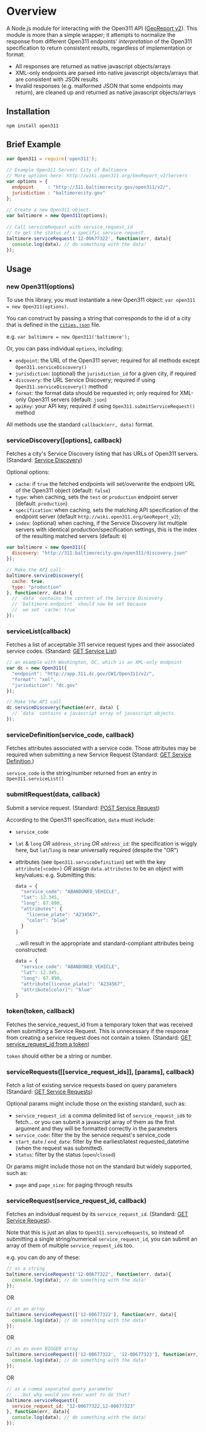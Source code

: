 # Overview

A Node.js module for interacting with the Open311 API ([GeoReport v2](http://wiki.open311.org/GeoReport_v2)). This module is more than a simple wrapper; it attempts to normalize the response from different Open311 endpoints' _interpretation_ of the Open311 specification to return consistent results, regardless of implementation or format:

- All responses are returned as native javascript objects/arrays
- XML-only endpoints are parsed into native javascript objects/arrays that are consistent with JSON results
- Invalid responses (e.g. malformed JSON that some endpoints may return), are cleaned up and returned as native javascript objects/arrays

## Installation

`npm install open311`

## Brief Example

```javascript
var Open311 = require('open311');
	
// Example Open311 Server: City of Baltimore 
// More options here: http://wiki.open311.org/GeoReport_v2/Servers
var options = {
  endpoint     : "http://311.baltimorecity.gov/open311/v2/",
  jurisdiction : "baltimorecity.gov"
};
	
// Create a new Open311 object.
var baltimore = new Open311(options);
	
// Call serviceRequest with service_request_id
// to get the status of a specific service request.
baltimore.serviceRequest('12-00677322', function(err, data){ 
  console.log(data); // do something with the data!
});
```

## Usage

### new Open311(options)

To use this library, you must instantiate a new Open311 object: `var open311 = new Open311(options)`. 

You can construct by passing a string that corresponds to the id of a city that is defined in the [`cities.json`](https://github.com/codeforamerica/node-open311/blob/master/cities.json) file. 

e.g. `var baltimore = new Open311('baltimore');`

Or, you can pass individual `options`, including:

- `endpoint`: the URL of the Open311 server; required for all methods except `Open311.serviceDiscovery()`
- `jurisdiction`: (optional) the `jurisdiction_id` for a given city, if required
- `discovery`: the URL Service Discovery; required if using `Open311.serviceDiscovery()` method
- `format`: the format data should be requested in; only required for XML-only Open311 servers (default: `json`)
- `apiKey`: your API key; required if using `Open311.submitServiceRequest()` method

All methods use the standard `callback(err, data)` format.

### serviceDiscovery([options], callback)

Fetches a city's Service Discovery listing that has URLs of Open311 servers. (Standard: [Service Discovery](http://wiki.open311.org/Service_Discovery))

Optional options:

- `cache`: if `true` the fetched endpoints will set/overwrite the endpoint URL of the Open311 object (default: `false`)
- `type`: when caching, sets the `test` or `production` endpoint server (default: `production`)
- `specification`: when caching, sets the matching API specification of the endpoint server (default `http://wiki.open311.org/GeoReport_v2`);
- `index`: (optional) when caching, if the Service Discovery list multiple servers with identical production/specification settings, this is the index of the resulting matched servers (default: `0`)

```javascript
var baltimore = new Open311({
  discovery: "http://311.baltimorecity.gov/open311/discovery.json"
});

// Make the API call
baltimore.serviceDiscovery({
  cache: true,
  type: "production"
}, function(err, data) {
  // `data` contains the content of the Service Discovery
  // `baltimore.endpoint` should now be set because 
  //  we set `cache: true`
});
```


### serviceList(callback)

Fetches a list of acceptable 311 service request types and their associated service codes. (Standard: [GET Service List](http://wiki.open311.org/GeoReport_v2#GET_Service_List))

```javascript
// an example with Washington, DC, which is an XML-only endpoint
var dc = new Open311({
  "endpoint": "http://app.311.dc.gov/CWI/Open311/v2/",
  "format": "xml",
  "jurisdiction": "dc.gov"
});

// Make the API call
dc.serviceDiscovery(function(err, data) {
  // `data` contains a javascript array of javascript objects
});
```

### serviceDefinition(service_code, callback)

Fetches attributes associated with a service code. Those attributes may be required when submitting a new Service Request (Standard: [GET Service Definition
](http://wiki.open311.org/GeoReport_v2#GET_Service_Definition))

`service_code` is the string/number returned from an entry in `Open311.serviceList()`

### submitRequest(data, callback)

Submit a service request. (Standard: [POST Service Request](http://wiki.open311.org/GeoReport_v2#POST_Service_Request))

According to the Open311 specification, `data` must include:

- `service_code`
- `lat` & `long` _OR_ `address_string` _OR_ `address_id`: the specification is wiggly here, but `lat`/`long` is near universally required (despite the "OR")
- attributes (see `Open311.serviceDefinition`) set with the key `attribute[<code>]` _OR_ assign `data.attributes` to be an object with key/values: e.g. Submitting this:
    
  ```javascript
  data = {
    "service_code": "ABANDONED_VEHICLE",
    "lat": 12.345,
    "long": 67.890,
    "attributes": {
      "license_plate": "A234567",
      "color": "blue"
    }
  }
  ```
  
  ...will result in the appropriate and standard-compliant attributes being constructed:
  
  ```javascript
  data = {
    "service_code": "ABANDONED_VEHICLE",
    "lat": 12.345,
    "long": 67.890,
    "attribute[license_plate]": "A234567",
    "attribute[color]": "blue"
  }
  ```


### token(token, callback)

Fetches the service_request_id from a temporary token that was received when submitting a Service Request. This is unnecessary if the response from creating a service request does not contain a token. 
(Standard: [GET service_request_id from a token](http://wiki.open311.org/GeoReport_v2#GET_service_request_id_from_a_token))

`token` should either be a string or number.

### serviceRequests([[service_request_ids]], [params], callback) 
Fetch a list of existing service requests based on query parameters (Standard: [GET Service Requests](http://wiki.open311.org/GeoReport_v2#GET_Service_Requests))

Optional params might include those on the existing standard, such as:
- `service_request_id`: a comma delimited list of `service_request_id`s to fetch... or you can submit a javascript array of them as the first argument and they will be formatted correctly in the parameters
- `service_code`: filter the by the service request's service_code
- `start_date` / `end_date`: filter by the earliest/latest requested_datetime (when the request was submitted).
- `status`: filter by the status (`open`/`closed`)

Or params might include those not on the standard but widely supported, such as:

- `page` and `page_size`: for paging through results


### serviceRequest(service_request_id, callback)

Fetches an individual request by its `service_request_id`. (Standard: [GET Service Request](http://wiki.open311.org/GeoReport_v2#GET_Service_Request)).

Note that this is just an alias to `Open311.serviceRequests`, so instead of submitting a single string/numerical `service_request_id`, you can submit an array of them of multiple `service_request_id`s too.

e.g. you can do any of these:


```javascript
// as a string
baltimore.serviceRequest('12-00677322', function(err, data){ 
  console.log(data); // do something with the data!
});
```

OR

```javascript
// as an array
baltimore.serviceRequest(['12-00677322'], function(err, data){ 
  console.log(data); // do something with the data!
});
```

OR

```javascript
// as an even BIGGER array
baltimore.serviceRequest(['12-00677322', '12-00677323'], function(err, data){ 
  console.log(data); // do something with the data!
});
```

OR

```javascript
// as a comma separated query parameter
// ...but why would you ever want to do that?
baltimore.serviceRequest({
  service_request_id: "12-00677322,12-00677323"
}, function(err, data){ 
  console.log(data); // do something with the data!
});
```


